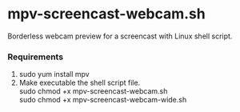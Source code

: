 # mpv-screencast-webcam.sh
Borderless webcam preview for a screencast with Linux shell script.

### Requirements
1. sudo yum install mpv 
2. Make executable the shell script file.  
  sudo chmod +x mpv-screencast-webcam.sh  
  sudo chmod +x mpv-screencast-webcam-wide.sh
